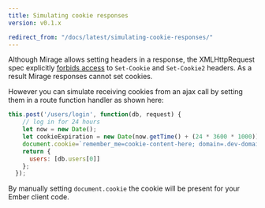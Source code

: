 ```yaml
---
title: Simulating cookie responses
version: v0.1.x

redirect_from: "/docs/latest/simulating-cookie-responses/"
---
```


Although Mirage allows setting headers in a response, the
XMLHttpRequest spec explicitly
[forbids access](http://www.w3.org/TR/XMLHttpRequest/#the-getresponseheader()-method)
to `Set-Cookie` and `Set-Cookie2` headers.  As a result Mirage
responses cannot set cookies.

However you can simulate receiving cookies from an ajax call by
setting them in a route function handler as shown here:

```javascript
this.post('/users/login', function(db, request) {
    // log in for 24 hours
    let now = new Date();
    let cookieExpiration = new Date(now.getTime() + (24 * 3600 * 1000));
    document.cookie=`remember_me=cookie-content-here; domain=.dev-domain; path=/; expires=${cookieExpiration.toUTCString()};`;
    return {
      users: [db.users[0]]
    };
  });
```

By manually setting `document.cookie` the cookie will be present for
your Ember client code.
